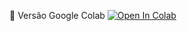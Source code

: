 📕 Versão Google Colab [![Open In Colab](https://colab.research.google.com/assets/colab-badge.svg)](https://colab.research.google.com/github/binhojulix/portfolio/blob/master/dados/eEstatística/estatistica_para_selecao_de_atributos/estatistica_para_selecao_de_atributo.ipynb)

